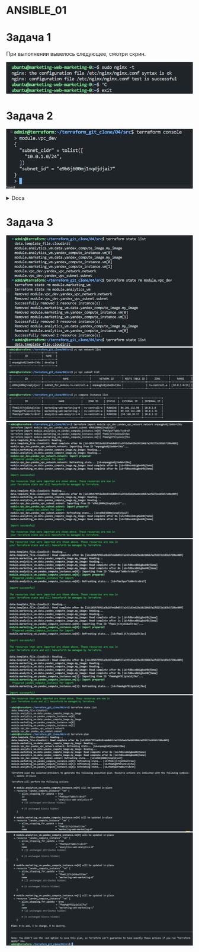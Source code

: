 # ANSIBLE_01

# Задача 1
При выполнении вывелось следующее, смотри скрин.

![ansible](https://github.com/GrizzlikovOleg/Netology/blob/main/tasks_terraform/04/task04terraform_Mark0Nginx-t.png)

# Задача 2

![module](https://github.com/GrizzlikovOleg/Netology/blob/main/tasks_terraform/04/task04terraform_ModuleVPCDEV-t.png)

<details>
  <summary>Doca</summary>
  
```
## Requirements

| Name | Version |
|------|---------|
| <a name="requirement_terraform"></a> [terraform](#requirement\_terraform) | ~>1.8.4 |

## Providers

| Name | Version |
|------|---------|
| <a name="provider_yandex"></a> [yandex](#provider\_yandex) | n/a |

## Modules

No modules.

## Resources

| Name | Type |
|------|------|
| [yandex_vpc_network.network](https://registry.terraform.io/providers/yandex-cloud/yandex/latest/docs/resources/vpc_network) | resource |
| [yandex_vpc_subnet.subnet](https://registry.terraform.io/providers/yandex-cloud/yandex/latest/docs/resources/vpc_subnet) | resource |

## Inputs

| Name | Description | Type | Default | Required |
|------|-------------|------|---------|:--------:|
| <a name="input_v4_cidr_blocks"></a> [v4\_cidr\_blocks](#input\_v4\_cidr\_blocks) | n/a | `string` | n/a | yes |
| <a name="input_vpc_name"></a> [vpc\_name](#input\_vpc\_name) | n/a | `string` | n/a | yes |
| <a name="input_zone"></a> [zone](#input\_zone) | n/a | `string` | n/a | yes |

## Outputs

| Name | Description |
|------|-------------|
| <a name="output_subnet_cidr"></a> [subnet\_cidr](#output\_subnet\_cidr) | n/a |
| <a name="output_subnet_id"></a> [subnet\_id](#output\_subnet\_id) | n/a |
```

</details>

# Задача 3

![3](https://github.com/GrizzlikovOleg/Netology/blob/main/tasks_terraform/04/task04terraform_State+RM.png)
![3](https://github.com/GrizzlikovOleg/Netology/blob/main/tasks_terraform/04/task04terraform_YCID.png)
![3](https://github.com/GrizzlikovOleg/Netology/blob/main/tasks_terraform/04/task04terraform_Import1.png)
![3](https://github.com/GrizzlikovOleg/Netology/blob/main/tasks_terraform/04/task04terraform_Import2.png)
![3](https://github.com/GrizzlikovOleg/Netology/blob/main/tasks_terraform/04/task04terraform_Import3.png)
![3](https://github.com/GrizzlikovOleg/Netology/blob/main/tasks_terraform/04/task04terraform_Import4.png)